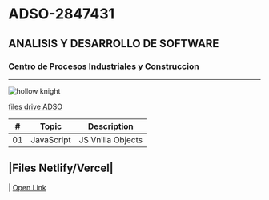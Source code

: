 # ADSO-2847431
## ANALISIS Y DESARROLLO DE SOFTWARE
### Centro de Procesos Industriales y Construccion
---
![hollow knight](https://tinyurl.com/yumrw4sy)

[files drive ADSO](https://tinyurl.com/4657t2vw)

| # | Topic      | Description       |
|---|---         |---                |
|01 | JavaScript | JS Vnilla Objects 

|Files Netlify/Vercel|
---
| [Open Link](https://adso2847431.netlify.app)



